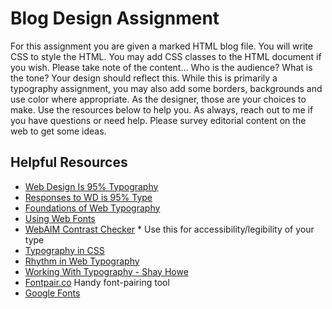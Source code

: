 # Blog Design Assignment

For this assignment you are given a marked HTML blog file. You will write CSS to style the HTML. You may add CSS classes to the HTML document if you wish. Please take note of the content... Who is the audience? What is the tone? Your design should reflect this. While this is primarily a typography assignment, you may also add some borders, backgrounds and use color where appropriate. As the designer, those are your choices to make. Use the resources below to help you. As always, reach out to me if you have questions or need help. Please survey editorial content on the web to get some ideas.   

## Helpful Resources
- [Web Design Is 95% Typography](https://ia.net/topics/the-web-is-all-about-typography-period)
- [Responses to WD is 95% Type](https://ia.net/topics/webdesign-is-95-typography-partii)
- [Foundations of Web Typography](https://fonts.google.com/knowledge/using_type/the_foundations_of_web_typography)
- [Using Web Fonts](https://fonts.google.com/knowledge/using_type/using_web_fonts)
- [WebAIM Contrast Checker](https://webaim.org/resources/contrastchecker/) * Use this for accessibility/legibility of your type
- [Typography in CSS](https://cssreference.io/typography/)
- [Rhythm in Web Typography](https://betterwebtype.com/articles/2018/10/15/rhythm-in-web-typography/) 
- [Working With Typography - Shay Howe](https://learn.shayhowe.com/html-css/working-with-typography/)
- [Fontpair.co](https://www.fontpair.co/) Handy font-pairing tool
- [Google Fonts](https://fonts.google.com/)
